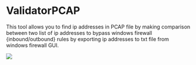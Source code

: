 # ValidatorPCAP
This tool allows you to find ip addresses in PCAP file by making comparison between two list of ip addresses to bypass windows firewall {inbound/outbound} rules by exporting ip addresses to txt file from windows firewall GUI.

![](https://prnt.sc/10vjh35)
